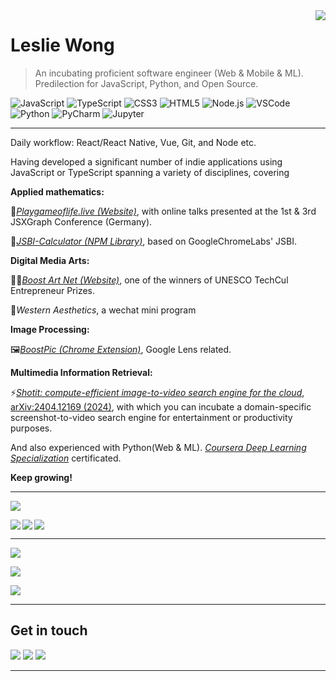 <div>
<img align="right" src="https://github-readme-stats.vercel.app/api?username=Leslie-Wong-H&show_icons=true&hide_border=true&icon_color=586069&title_color=a0a9af">
</div>

# Leslie Wong

> An incubating proficient software engineer (Web & Mobile & ML). Predilection for JavaScript, Python, and Open Source.

![JavaScript](https://img.shields.io/badge/-JavaScript-F3CF01?style=flat-square&logo=JavaScript&logoColor=fff)
![TypeScript](https://img.shields.io/badge/-TypeScript-1A73E8?style=flat-square&logo=TypeScript&logoColor=fff)
![CSS3](https://img.shields.io/badge/-CSS3-254BDD?style=flat-square&logo=CSS3&labelColor=254BDD)
![HTML5](https://img.shields.io/badge/-HTML5-e34f26?style=flat-square&logo=HTML5&logoColor=fff)
![Node.js](https://img.shields.io/badge/-Node.js-8BBF3D?style=flat-square&logo=Node.js&logoColor=fff)
![VSCode](https://img.shields.io/badge/-VSCode-24A4EB?style=flat-square&logo=Visual%20Studio%20Code&logoColor=fff)
![Python](https://img.shields.io/badge/-Python-3872A3?style=flat-square&logo=Python&logoColor=fff)
![PyCharm](https://img.shields.io/badge/-PyCharm-339933?style=flat-square&logo=PyCharm&logoColor=fff)
![Jupyter](https://img.shields.io/badge/-Jupyter-007ACC?style=flat-square&logo=Jupyter&logoColor=orange)

---

Daily workflow: React/React Native, Vue, Git, and Node etc.

Having developed a significant number of indie applications using JavaScript or TypeScript spanning a variety of disciplines, covering

**Applied mathematics:**

🧩[*Playgameoflife.live (Website)*](https://playgameoflife.live), with online talks presented at the 1st & 3rd JSXGraph Conference (Germany).

🎲[*JSBI-Calculator (NPM Library)*](https://www.npmjs.com/package/jsbi-calculator), based on GoogleChromeLabs' JSBI.

**Digital Media Arts:**

🧑‍🎨[*Boost Art Net (Website)*](https://boost-art.net), one of the winners of UNESCO TechCul Entrepreneur Prizes.

🎨*Western Aesthetics*, a wechat mini program

**Image Processing:**

🖼️[*BoostPic (Chrome Extension)*](https://chrome.google.com/webstore/detail/boostpic-search-google-im/pmpogggmiaehmjempogkkklfckignfgl), Google Lens related.

**Multimedia Information Retrieval:**

⚡[*Shotit: compute-efficient image-to-video search engine for the cloud*](https://shotit.github.io/shotit-frontend/), [arXiv:2404.12169 (2024)](https://arxiv.org/abs/2404.12169), with which you can incubate a domain-specific screenshot-to-video search engine for entertainment or productivity purposes.

And also experienced with Python(Web & ML). [_Coursera Deep Learning Specialization_](https://www.coursera.org/account/accomplishments/specialization/certificate/8LSKNGX4MUQ3) certificated.

**Keep growing!**

---



<a href="#"><img align="center" src="https://github.com/user-attachments/assets/55b39ece-a719-4a7a-a751-6d3021561b98"></a> 



<a href="https://github.com/Leslie-Wong-H/game_of_life">
  <img align="left" src="https://github-readme-stats.vercel.app/api/pin/?username=Leslie-Wong-H&repo=game_of_life&show_owner=true"/>
</a>

<a href="https://github.com/BoostPic/BoostPic">
  <img align="left" src="https://github-readme-stats.vercel.app/api/pin/?username=BoostPic&repo=BoostPic&show_owner=true"/>
</a>

<a href="#"><img align="center" src="https://github.com/user-attachments/assets/55b39ece-a719-4a7a-a751-6d3021561b98"></a>

---


<a href="#"><img align="center" src="https://github.com/user-attachments/assets/55b39ece-a719-4a7a-a751-6d3021561b98"></a>


<div>
<img align="center" src="https://streak-stats.demolab.com/?user=Leslie-Wong-H&theme=default&border_radius=5&date_format=M%20j%5B%2C%20Y%5D&currStreakNum=ff0000">
</div>


<a href="#"><img align="center" src="https://github.com/user-attachments/assets/55b39ece-a719-4a7a-a751-6d3021561b98"></a>

---
## Get in touch

[![](https://img.shields.io/badge/-@79917148leslie-cecccd?style=flat-square&labelColor=cecccd&logo=Gmail&logoColor=e6584c)](mailto:79917148leslie@gmail.com)
[![](https://img.shields.io/badge/-@LeslieWong-0a66c2?style=flat-square&labelColor=0a66c2&logo=linkedin&logoColor=white)](https://www.linkedin.com/in/leslie-wong-en/)
[![](https://img.shields.io/badge/-@LeslieWongH1-1ca0f1?style=flat-square&labelColor=1ca0f1&logo=X&logoColor=white)](https://twitter.com/LeslieWongH1)

---
